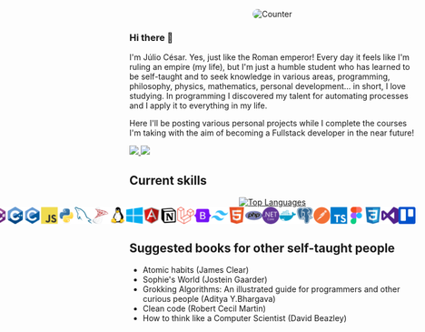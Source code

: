 <p align="center">
  <img src="https://komarev.com/ghpvc/?username=JulioCesar-X&style=for-the-badge&color=yellow&label=Views" alt="Counter" style="border-radius: 20px;">
</p>

### Hi there 👋

I'm Júlio César. Yes, just like the Roman emperor! Every day it feels like I'm ruling an empire (my life), but I'm just a humble student who has learned to be self-taught and to seek knowledge in various areas, programming, philosophy, physics, mathematics, personal development... in short, I love studying. 
In programming I discovered my talent for automating processes and I apply it to everything in my life.

Here I'll be posting various personal projects while I complete the courses I'm taking with the aim of becoming a Fullstack developer in the near future!


<div class="image-container">
        <a href="#">
            <img src="https://github-readme-stats-eight-theta.vercel.app/api?username=JulioCesar-X&show_icons=true&theme=highcontrast&include_all_commits=true&count_private=true">
        </a>
        <img src="https://github-readme-streak-stats.herokuapp.com/?user=JulioCesar-X&show_icons=true&theme=highcontrast&include_all_commits=true&count_private=true">
</div>
    



## Current skills
<div style="display: flex; justify-content: center; align-items: flex-start;">
  <div style="text-align: center;">
    <a href="https://github.com/JulioCesar-X">
      <img src="https://github-readme-stats.vercel.app/api/top-langs/?username=JulioCesar-X&layout=compact&langs_count=8&theme=highcontrast" alt="Top Languages" style="height: 300px;">
    </a>
  </div>
</div>

<div style="display: flex; flex-direction: column-reverse;">
  <div style="display: flex; justify-content: flex-end;">
    <img src="https://raw.githubusercontent.com/devicons/devicon/master/icons/csharp/csharp-original.svg" height="30" alt="C# logo" /><br>
    <img src="https://raw.githubusercontent.com/devicons/devicon/master/icons/cplusplus/cplusplus-original.svg" height="30" alt="C++ logo" />
    <img src="https://raw.githubusercontent.com/devicons/devicon/master/icons/c/c-original.svg" height="30" alt="C logo" /><br>
    <img src="https://raw.githubusercontent.com/devicons/devicon/master/icons/javascript/javascript-original.svg" height="30" alt="JavaScript logo" />
    <img src="https://raw.githubusercontent.com/devicons/devicon/master/icons/python/python-original.svg" height="30" alt="Python logo" />
    <img src="https://raw.githubusercontent.com/devicons/devicon/master/icons/mysql/mysql-original.svg" height="30" alt="MySQL logo" /><br>
    <img src="https://raw.githubusercontent.com/devicons/devicon/master/icons/microsoftsqlserver/microsoftsqlserver-original.svg" height="30" alt="Microsoft SQL Server logo" />
    <img src="https://raw.githubusercontent.com/devicons/devicon/master/icons/linux/linux-original.svg" height="30" alt="Linux logo" />
    <img src="https://raw.githubusercontent.com/devicons/devicon/master/icons/windows8/windows8-original.svg" height="30" alt="Windows logo" />
    <img src="https://raw.githubusercontent.com/devicons/devicon/master/icons/angularjs/angularjs-original.svg" height="30" alt="Angular logo" /><br>
    <img src="https://raw.githubusercontent.com/devicons/devicon/master/icons/notion/notion-original.svg" height="30" alt="Notion logo" />
    <img src="https://raw.githubusercontent.com/devicons/devicon/master/icons/laravel/laravel-original.svg" height="30" alt="Laravel logo" />
    <img src="https://raw.githubusercontent.com/devicons/devicon/master/icons/bootstrap/bootstrap-original.svg" height="30" alt="Bootstrap logo" />
    <img src="https://raw.githubusercontent.com/devicons/devicon/master/icons/tailwindcss/tailwindcss-original.svg" height="30" alt="Tailwind CSS logo" />
    <img src="https://raw.githubusercontent.com/devicons/devicon/master/icons/html5/html5-original.svg" height="30" alt="HTML logo" /><br>
    <img src="https://raw.githubusercontent.com/devicons/devicon/master/icons/php/php-original.svg" height="30" alt="PHP logo" />
    <img src="https://raw.githubusercontent.com/devicons/devicon/master/icons/dotnetcore/dotnetcore-original.svg" height="30" alt=".NET Core logo" />
    <img src="https://raw.githubusercontent.com/devicons/devicon/master/icons/docker/docker-plain.svg" height="30" alt="Docker logo" />
    <img src="https://raw.githubusercontent.com/devicons/devicon/master/icons/postgresql/postgresql-plain.svg" height="30" alt="PostgreSQL logo" />
    <img src="https://raw.githubusercontent.com/devicons/devicon/master/icons/postman/postman-original.svg" height="30" alt="Postman logo" /><br>
    <img src="https://raw.githubusercontent.com/devicons/devicon/master/icons/typescript/typescript-original.svg" height="30" alt="TypeScript logo" />
    <img src="https://raw.githubusercontent.com/devicons/devicon/master/icons/figma/figma-original.svg" height="30" alt="Figma logo" />
    <img src="https://raw.githubusercontent.com/devicons/devicon/master/icons/css3/css3-original.svg" height="30" alt="CSS logo" />
    <img src="https://raw.githubusercontent.com/devicons/devicon/master/icons/visualstudio/visualstudio-plain.svg" height="30" alt="Visual Studio logo" />
    <img src="https://raw.githubusercontent.com/devicons/devicon/master/icons/trello/trello-plain.svg" height="30" alt="Trello logo" />
  </div>
</div>

## Suggested books for other self-taught people

- Atomic habits (James Clear)
- Sophie's World (Jostein Gaarder)
- Grokking Algorithms: An illustrated guide for programmers and other curious people (Aditya Y.Bhargava)
- Clean code (Robert Cecil Martin)
- How to think like a Computer Scientist (David Beazley)

